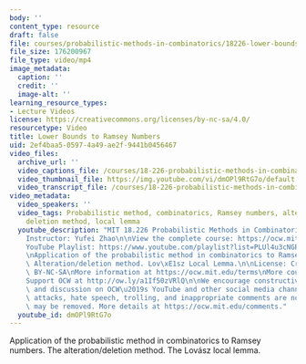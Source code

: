 ```yaml
---
body: ''
content_type: resource
draft: false
file: courses/probabilistic-methods-in-combinatorics/18226-lower-bounds-to-ramsey-numbers_360p_16_9.mp4
file_size: 176200967
file_type: video/mp4
image_metadata:
  caption: ''
  credit: ''
  image-alt: ''
learning_resource_types:
- Lecture Videos
license: https://creativecommons.org/licenses/by-nc-sa/4.0/
resourcetype: Video
title: Lower Bounds to Ramsey Numbers
uid: 2ef4baa5-0597-4a49-ae2f-9441b0456467
video_files:
  archive_url: ''
  video_captions_file: /courses/18-226-probabilistic-methods-in-combinatorics-fall-2022/1FTq29C4kVpA0gIh3ESgkK1VPIWQa_l3c_transcript.webvtt
  video_thumbnail_file: https://img.youtube.com/vi/dmOPl9RtG7o/default.jpg
  video_transcript_file: /courses/18-226-probabilistic-methods-in-combinatorics-fall-2022/1FTq29C4kVpA0gIh3ESgkK1VPIWQa_l3c_transcript.pdf
video_metadata:
  video_speakers: ''
  video_tags: Probabilistic method, combinatorics, Ramsey numbers, alteration method,
    deletion method, local lemma
  youtube_description: "MIT 18.226 Probabilistic Methods in Combinatorics, Fall 2024\n\
    Instructor: Yufei Zhao\n\nView the complete course: https://ocw.mit.edu/courses/18-226-probabilistic-methods-in-combinatorics-fall-2022/\n\
    YouTube Playlist: https://www.youtube.com/playlist?list=PLUl4u3cNGP61cYB5ymvFiEbIb-wWHfaqO\n\
    \nApplication of the probabilistic method in combinatorics to Ramsey numbers.\
    \ Alteration/deletion method. Lov\xE1sz Local Lemma.\n\nLicense: Creative Commons\
    \ BY-NC-SA\nMore information at https://ocw.mit.edu/terms\nMore courses at https://ocw.mit.edu\n\
    Support OCW at http://ow.ly/a1If50zVRlQ\n\nWe encourage constructive comments\
    \ and discussion on OCW\u2019s YouTube and other social media channels. Personal\
    \ attacks, hate speech, trolling, and inappropriate comments are not allowed and\
    \ may be removed. More details at https://ocw.mit.edu/comments."
  youtube_id: dmOPl9RtG7o
---
```

Application of the probabilistic method in combinatorics to Ramsey numbers. The alteration/deletion method. The Lovász local lemma.